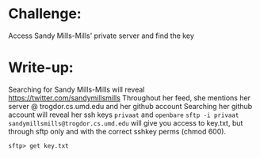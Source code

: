 # Challenge: 
Access Sandy Mills-Mills' private server and find the key

# Write-up:
Searching for Sandy Mills-Mills will reveal https://twitter.com/sandymillsmills
Throughout her feed, she mentions her server @ trogdor.cs.umd.edu and her github account
Searching her github account will reveal her ssh keys `privaat` and `openbare`
`sftp -i privaat sandymillsmills@trogdor.cs.umd.edu`
will give you access to key.txt, but through sftp only and with the correct sshkey perms (chmod 600).

`sftp> get key.txt`
